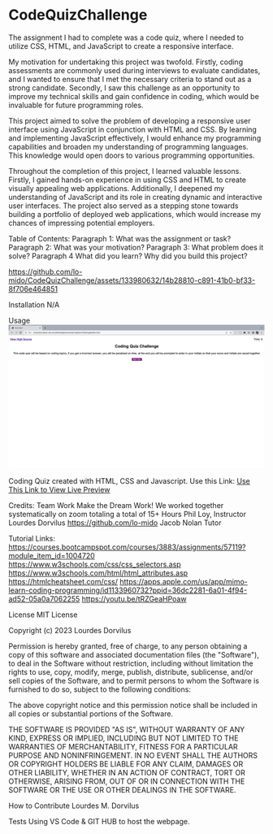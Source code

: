 # CodeQuizChallenge
The assignment I had to complete was a code quiz, where I needed to utilize CSS, HTML, and JavaScript to create a responsive interface.

My motivation for undertaking this project was twofold. Firstly, coding assessments are commonly used during interviews to evaluate candidates, and I wanted to ensure that I met the necessary criteria to stand out as a strong candidate. Secondly, I saw this challenge as an opportunity to improve my technical skills and gain confidence in coding, which would be invaluable for future programming roles.

This project aimed to solve the problem of developing a responsive user interface using JavaScript in conjunction with HTML and CSS. By learning and implementing JavaScript effectively, I would enhance my programming capabilities and broaden my understanding of programming languages. This knowledge would open doors to various programming opportunities.

 Throughout the completion of this project, I learned valuable lessons. Firstly, I gained hands-on experience in using CSS and HTML to create visually appealing web applications. Additionally, I deepened my understanding of JavaScript and its role in creating dynamic and interactive user interfaces. The project also served as a stepping stone towards building a portfolio of deployed web applications, which would increase my chances of impressing potential employers.

Table of Contents:
Paragraph 1: What was the assignment or task? Paragraph 2: What was your motivation? Paragraph 3: What problem does it solve? Paragraph 4 What did you learn? Why did you build this project?


https://github.com/lo-mido/CodeQuizChallenge/assets/133980632/14b28810-c891-41b0-bf33-8f706e464851


Installation
N/A

Usage
<img src=".///assets/images/codequiz.png" alt= "picture of coding quiz website" width= " " height=" "> <br/> <figcaption> Coding Quiz created with HTML, CSS and Javascript.
Use this Link: <a href="https://lo-mido.github.io/CodeQuizChallenge/">Use This Link to View Live Preview</a>

Credits: Team Work Make the Dream Work! We worked together systematically on zoom totaling a total of 15+ Hours
Phil Loy, Instructor 
 Lourdes Dorvilus https://github.com/lo-mido
 Jacob Nolan Tutor 

Tutorial Links:
https://courses.bootcampspot.com/courses/3883/assignments/57119?module_item_id=1004720 https://www.w3schools.com/css/css_selectors.asp https://www.w3schools.com/html/html_attributes.asp https://htmlcheatsheet.com/css/ https://apps.apple.com/us/app/mimo-learn-coding-programming/id1133960732?ppid=36dc2281-6a01-4f94-ad52-05a0a7062255 https://youtu.be/tRZGeaHPoaw

License
MIT License

Copyright (c) 2023 Lourdes Dorvilus

Permission is hereby granted, free of charge, to any person obtaining a copy of this software and associated documentation files (the "Software"), to deal in the Software without restriction, including without limitation the rights to use, copy, modify, merge, publish, distribute, sublicense, and/or sell copies of the Software, and to permit persons to whom the Software is furnished to do so, subject to the following conditions:

The above copyright notice and this permission notice shall be included in all copies or substantial portions of the Software.

THE SOFTWARE IS PROVIDED "AS IS", WITHOUT WARRANTY OF ANY KIND, EXPRESS OR IMPLIED, INCLUDING BUT NOT LIMITED TO THE WARRANTIES OF MERCHANTABILITY, FITNESS FOR A PARTICULAR PURPOSE AND NONINFRINGEMENT. IN NO EVENT SHALL THE AUTHORS OR COPYRIGHT HOLDERS BE LIABLE FOR ANY CLAIM, DAMAGES OR OTHER LIABILITY, WHETHER IN AN ACTION OF CONTRACT, TORT OR OTHERWISE, ARISING FROM, OUT OF OR IN CONNECTION WITH THE SOFTWARE OR THE USE OR OTHER DEALINGS IN THE SOFTWARE.

How to Contribute
Lourdes M. Dorvilus

Tests
Using VS Code & GIT HUB to host the webpage.
